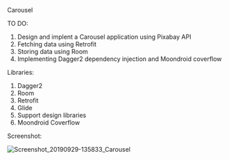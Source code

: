 Carousel

TO DO:

  1. Design and implent a Carousel application using Pixabay API
  2. Fetching data using Retrofit
  3. Storing data using Room
  4. Implementing Dagger2 dependency injection and Moondroid coverflow

Libraries:

  1. Dagger2
  2. Room
  3. Retrofit
  4. Glide
  5. Support design libraries
  6. Moondroid Coverflow
  
Screenshot:

![Screenshot_20190929-135833_Carousel](https://user-images.githubusercontent.com/33603567/65831494-d6653300-e2c2-11e9-923a-8cdacc2284d6.jpg)

